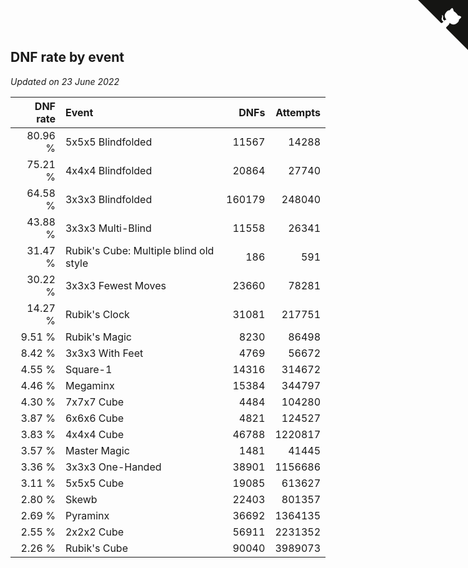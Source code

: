 ## DNF rate by event

*Updated on 23 June 2022*

| DNF rate | Event | DNFs | Attempts |
| ---: | :--- | ---: | ---: |
| 80.96 % | 5x5x5 Blindfolded | 11567 | 14288 |
| 75.21 % | 4x4x4 Blindfolded | 20864 | 27740 |
| 64.58 % | 3x3x3 Blindfolded | 160179 | 248040 |
| 43.88 % | 3x3x3 Multi-Blind | 11558 | 26341 |
| 31.47 % | Rubik's Cube: Multiple blind old style | 186 | 591 |
| 30.22 % | 3x3x3 Fewest Moves | 23660 | 78281 |
| 14.27 % | Rubik's Clock | 31081 | 217751 |
| 9.51 % | Rubik's Magic | 8230 | 86498 |
| 8.42 % | 3x3x3 With Feet | 4769 | 56672 |
| 4.55 % | Square-1 | 14316 | 314672 |
| 4.46 % | Megaminx | 15384 | 344797 |
| 4.30 % | 7x7x7 Cube | 4484 | 104280 |
| 3.87 % | 6x6x6 Cube | 4821 | 124527 |
| 3.83 % | 4x4x4 Cube | 46788 | 1220817 |
| 3.57 % | Master Magic | 1481 | 41445 |
| 3.36 % | 3x3x3 One-Handed | 38901 | 1156686 |
| 3.11 % | 5x5x5 Cube | 19085 | 613627 |
| 2.80 % | Skewb | 22403 | 801357 |
| 2.69 % | Pyraminx | 36692 | 1364135 |
| 2.55 % | 2x2x2 Cube | 56911 | 2231352 |
| 2.26 % | Rubik's Cube | 90040 | 3989073 |


<a href="https://github.com/JustinTimeCuber/wca_statistics" class="github-corner" aria-label="View source on Github"><svg width="80" height="80" viewBox="0 0 250 250" style="fill:#151513; color:#fff; position: absolute; top: 0; border: 0; right: 0;" aria-hidden="true"><path d="M0,0 L115,115 L130,115 L142,142 L250,250 L250,0 Z"></path><path d="M128.3,109.0 C113.8,99.7 119.0,89.6 119.0,89.6 C122.0,82.7 120.5,78.6 120.5,78.6 C119.2,72.0 123.4,76.3 123.4,76.3 C127.3,80.9 125.5,87.3 125.5,87.3 C122.9,97.6 130.6,101.9 134.4,103.2" fill="currentColor" style="transform-origin: 130px 106px;" class="octo-arm"></path><path d="M115.0,115.0 C114.9,115.1 118.7,116.5 119.8,115.4 L133.7,101.6 C136.9,99.2 139.9,98.4 142.2,98.6 C133.8,88.0 127.5,74.4 143.8,58.0 C148.5,53.4 154.0,51.2 159.7,51.0 C160.3,49.4 163.2,43.6 171.4,40.1 C171.4,40.1 176.1,42.5 178.8,56.2 C183.1,58.6 187.2,61.8 190.9,65.4 C194.5,69.0 197.7,73.2 200.1,77.6 C213.8,80.2 216.3,84.9 216.3,84.9 C212.7,93.1 206.9,96.0 205.4,96.6 C205.1,102.4 203.0,107.8 198.3,112.5 C181.9,128.9 168.3,122.5 157.7,114.1 C157.9,116.9 156.7,120.9 152.7,124.9 L141.0,136.5 C139.8,137.7 141.6,141.9 141.8,141.8 Z" fill="currentColor" class="octo-body"></path></svg></a><style>.github-corner:hover .octo-arm{animation:octocat-wave 560ms ease-in-out}@keyframes octocat-wave{0%,100%{transform:rotate(0)}20%,60%{transform:rotate(-25deg)}40%,80%{transform:rotate(10deg)}}@media (max-width:500px){.github-corner:hover .octo-arm{animation:none}.github-corner .octo-arm{animation:octocat-wave 560ms ease-in-out}}</style>
